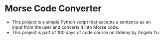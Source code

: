 # Morse Code Converter

- This project is a simple Python script that accepts a sentence as an input from the user and converts it into Morse code.
- This project is part of 100 days of code course on Udemy by Angela Yu
